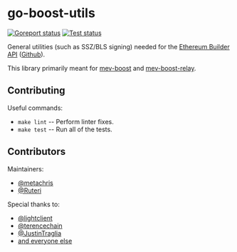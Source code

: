 # go-boost-utils

[![Goreport status](https://goreportcard.com/badge/github.com/flashbots/go-boost-utils)](https://goreportcard.com/report/github.com/flashbots/go-boost-utils)
[![Test status](https://github.com/flashbots/go-boost-utils/workflows/Checks/badge.svg)](https://github.com/flashbots/go-boost-utils/actions?query=workflow%3A%22Checks%22)

General utilities (such as SSZ/BLS signing) needed for the [Ethereum Builder
API](https://ethereum.github.io/builder-specs/)
([Github](https://github.com/ethereum/builder-specs)).

This library primarily meant for
[mev-boost](https://github.com/flashbots/mev-boost) and
[mev-boost-relay](https://github.com/flashbots/mev-boost-relay).

## Contributing

Useful commands:

* `make lint` -- Perform linter fixes.
* `make test` -- Run all of the tests.

## Contributors

Maintainers:

* [@metachris](https://twitter.com/metachris)
* [@Ruteri](https://twitter.com/mmrosum)

Special thanks to:

* [@lightclient](https://twitter.com/lightclients)
* [@terencechain](https://twitter.com/terencechain)
* [@JustinTraglia](https://twitter.com/JustinTraglia)
* [and everyone else](https://github.com/flashbots/go-boost-utils/graphs/contributors)
